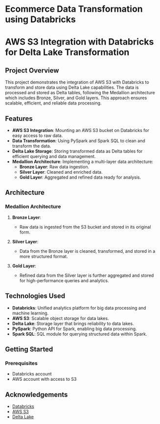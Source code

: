 # Ecommerce Data Transformation using Databricks

# AWS S3 Integration with Databricks for Delta Lake Transformation

## Project Overview

This project demonstrates the integration of AWS S3 with Databricks to transform and store data using Delta Lake capabilities. The data is processed and stored as Delta tables, following the Medallion architecture which includes Bronze, Silver, and Gold layers. This approach ensures scalable, efficient, and reliable data processing.

## Features

- **AWS S3 Integration**: Mounting an AWS S3 bucket on Databricks for easy access to raw data.
- **Data Transformation**: Using PySpark and Spark SQL to clean and transform the data.
- **Delta Lake Storage**: Storing transformed data as Delta tables for efficient querying and data management.
- **Medallion Architecture**: Implementing a multi-layer data architecture:
  - **Bronze Layer**: Raw data ingestion.
  - **Silver Layer**: Cleaned and enriched data.
  - **Gold Layer**: Aggregated and refined data ready for analysis.

## Architecture

### Medallion Architecture

1. **Bronze Layer**:
   - Raw data is ingested from the S3 bucket and stored in its original form.
   
2. **Silver Layer**:
   - Data from the Bronze layer is cleaned, transformed, and stored in a more structured format.
   
3. **Gold Layer**:
   - Refined data from the Silver layer is further aggregated and stored for high-performance queries and analytics.

## Technologies Used

- **Databricks**: Unified analytics platform for big data processing and machine learning.
- **AWS S3**: Scalable object storage for data lakes.
- **Delta Lake**: Storage layer that brings reliability to data lakes.
- **PySpark**: Python API for Spark, enabling big data processing.
- **Spark SQL**: SQL module for querying structured data within Spark.

## Getting Started

### Prerequisites

- Databricks account 
- AWS account with access to S3

## Acknowledgements
- [Databricks](https://databricks.com/)
- [AWS S3](https://aws.amazon.com/s3/)
- [Delta Lake](https://delta.io/)


